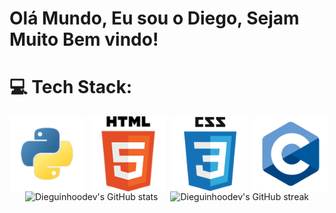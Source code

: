 # Olá Mundo, Eu sou o Diego, Sejam Muito Bem vindo! 


# 💻 Tech Stack:
<div style="display: flex; align-items: center;">
  <img src="https://raw.githubusercontent.com/github/explore/80688e429a7d4ef2fca1e82350fe8e3517d3494d/topics/python/python.png" alt="Python" width="120" height="120" style="margin-right: 10px;">
  <img src="https://raw.githubusercontent.com/github/explore/80688e429a7d4ef2fca1e82350fe8e3517d3494d/topics/html/html.png" alt="HTML" width="120" height="120" style="margin-right: 10px;">
  <img src="https://raw.githubusercontent.com/github/explore/80688e429a7d4ef2fca1e82350fe8e3517d3494d/topics/css/css.png" alt="CSS" width="120" height="120" style="margin-right: 10px;">
  <img src="https://raw.githubusercontent.com/github/explore/f3e22f0dca2be955676bc70d6214b95b13354ee8/topics/c/c.png" alt="C" width="120" height="120" style="margin-right: 10px;">
</div>


<div style="display: flex; justify-content: center; gap: 20px;">
  <img src="https://github-readme-stats.vercel.app/api?username=Dieguinhoodev&theme=highcontrast&hide_border=false&include_all_commits=true&count_private=true" alt="Dieguinhoodev's GitHub stats">
  <img src="https://github-readme-streak-stats.herokuapp.com/?user=Dieguinhoodev&theme=highcontrast&hide_border=false" alt="Dieguinhoodev's GitHub streak">
</div>

<div style="text-align: center; margin-top: 20px;">
  
</div>
